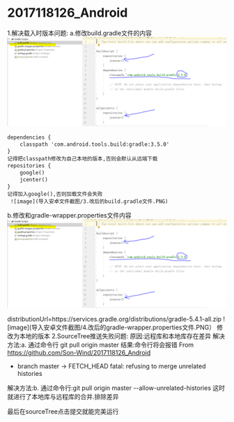 # 2017118126_Android
1.解决载入时版本问题:
  a.修改build.gradle文件的内容
  ![image](导入安卓文件截图/1.原始的build.gradle文件.PNG)
  
	dependencies {
        classpath 'com.android.tools.build:gradle:3.5.0'
    }
    记得把classpath修改为自己本地的版本,否则会默认从远端下载
    repositories {
        google()
        jcenter()
    }
    记得加入google(),否则加载文件会失败
     ![image](导入安卓文件截图/3.改后的build.gradle文件.PNG)
  b.修改和gradle-wrapper.properties文件内容
 ![image](导入安卓文件截图/1.原始的build.gradle文件.PNG)
 
   distributionUrl=https\://services.gradle.org/distributions/gradle-5.4.1-all.zip
   ![image](导入安卓文件截图/4.改后的gradle-wrapper.properties文件.PNG）
   修改为本地的版本
2.SourceTree推送失败问题:
  原因:远程库和本地库存在差异
  解决方法:a. 通过命令行 git pull origin master
  结果:命令行将会报错
  From https://github.com/Son-Wind/2017118126_Android
  * branch            master     -> FETCH_HEAD
   fatal: refusing to merge unrelated histories

   解决方法:b. 通过命令行:git pull origin master --allow-unrelated-histories
   这时就进行了本地库与远程库的合并.排除差异

   最后在sourceTree点击提交就能完美运行
